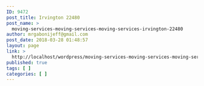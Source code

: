```yaml
---
ID: 9472
post_title: Irvington 22480
post_name: >
  moving-services-moving-services-moving-services-irvington-22480
author: mrgabonijeff@gmail.com
post_date: 2018-03-28 01:48:57
layout: page
link: >
  http://localhost/wordpress/moving-services-moving-services-moving-services-irvington-22480/
published: true
tags: [ ]
categories: [ ]
---
```

